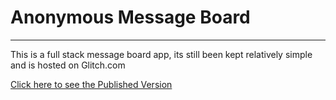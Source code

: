 # Anonymous Message Board
------
This is a full stack message board app, its still been kept relatively simple and is hosted on Glitch.com

[Click here to see the Published Version](https://pool-midi-albertonykus.glitch.me/b/general/)


